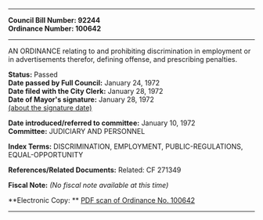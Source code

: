 * * * * *  
  
**Council Bill Number: [](#h0)[](#h2)92244**   
**Ordinance Number: 100642**  
  
* * * * *  
  
AN ORDINANCE relating to and prohibiting discrimination in employment or in advertisements therefor, defining offense, and prescribing penalties.  
  
**Status:** Passed   
**Date passed by Full Council:** January 24, 1972   
**Date filed with the City Clerk:** January 28, 1972   
**Date of Mayor's signature:** January 28, 1972   
[(about the signature date)](/~public/approvaldate.htm)   
  
  
**Date introduced/referred to committee:** January 10, 1972   
**Committee:** JUDICIARY AND PERSONNEL   
  
**Index Terms:** DISCRIMINATION, EMPLOYMENT, PUBLIC-REGULATIONS, EQUAL-OPPORTUNITY  
  
**References/Related Documents:** Related: CF 271349  
  
**Fiscal Note:** *(No fiscal note available at this time)*  
  
**Electronic Copy: ** [PDF scan of Ordinance No. 100642](/~archives/Ordinances/Ord_100642.pdf)  
  
* * * * *  
